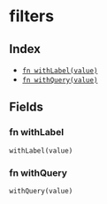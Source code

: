 # filters



## Index

* [`fn withLabel(value)`](#fn-withlabel)
* [`fn withQuery(value)`](#fn-withquery)

## Fields

### fn withLabel

```jsonnet
withLabel(value)
```



### fn withQuery

```jsonnet
withQuery(value)
```


